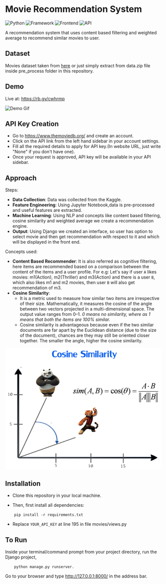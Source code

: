 
# Movie Recommendation System

![Python](https://img.shields.io/badge/Python-3.7-blueviolet)
![Framework](https://img.shields.io/badge/Framework-Django-red)
![Frontend](https://img.shields.io/badge/Frontend-HTML/CSS/JS-green)
![API](https://img.shields.io/badge/API-TMDB-fcba03)


A recommendation system that uses content based filtering and weighted average to recommend similar movies to user.





## Dataset

Movies dataset taken from [here](https://www.kaggle.com/stefanoleone992/imdb-extensive-dataset) or just simply extract from data.zip file inside pre_process folder in this repository.
## Demo

Live at: https://rb.gy/cwhrmp

![Demo Gif](./pre_process/images/demo.gif)

## API Key Creation
* Go to https://www.themoviedb.org/ and create an account.
* Click on the API link from the left hand sidebar in your account settings.
* Fill all the required details to apply for API key.(In website URL, just write "None" if you don't have one).
* Once your request is approved, API key will be available in your API sidebar.
## Approach

Steps:
* **Data Collection**: Data was collected from the Kaggle.
* **Feature Engineering**: Using Jupyter Notebook,data is pre-processed and useful features are extracted.
* **Machine Learning**: Using NLP and concepts like content based filtering, cosine similarity and weighted average we create a recommendation engine.
* **Output**: Using Django we created an interface, so user has option to select movie and then get recommendation with respect to it and which will be displayed in the front end.

Concepts used:

* **Content Based Recommender**: It is also referred as cognitive filtering, here items are recommended based on a comparison between the content of the items and a user profile. For e.g: Let's say if user `A` likes movies: m1(Action), m2(Thriller) and m3(Action) and there is a user `B`, which also likes m1 and m2 movies, then  user `B` will also get recommendation of m3.
* **Cosine Similarity**:
    * It is a metric used to measure how similar two items are irrespective of their size. Mathematically, it measures the cosine of the angle between two vectors projected in a multi-dimensional space. The output value ranges from 0–1. *0 means no similarity, where as 1 means that both the items are 100% similar.*
    * Cosine similarity is advantageous because even if the two similar documents are far apart by the Euclidean distance (due to the size of the document), chances are they may still be oriented closer together. The smaller the angle, higher the cosine similarity.

![Cosine Similarity](./pre_process/images/cos_sim.png)



    
## Installation

* Clone this repository in your local machine.

* Then, first install all dependencies:

```
    pip install -r requirements.txt
```
* Replace `YOUR_API_KEY` at line 195 in file movies/views.py



    
## To Run

Inside your terminal/command prompt from your project directory, run the Django project,

```
    python manage.py runserver.
```

Go to your browser and type http://127.0.0.1:8000/ in the address bar.
